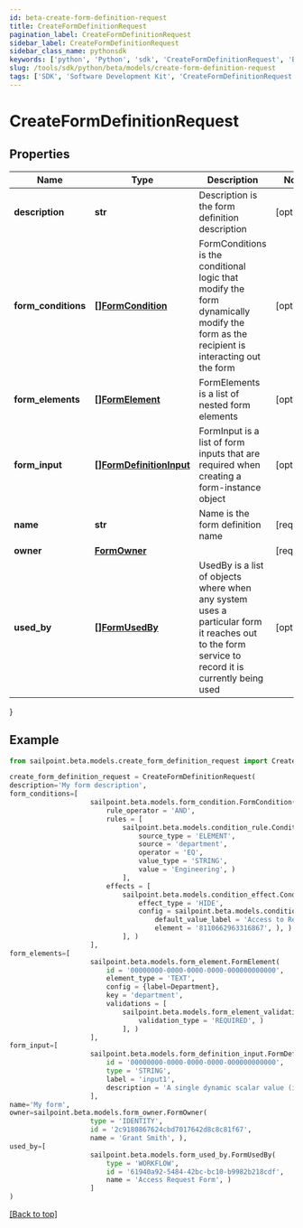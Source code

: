 ```yaml
---
id: beta-create-form-definition-request
title: CreateFormDefinitionRequest
pagination_label: CreateFormDefinitionRequest
sidebar_label: CreateFormDefinitionRequest
sidebar_class_name: pythonsdk
keywords: ['python', 'Python', 'sdk', 'CreateFormDefinitionRequest', 'BetaCreateFormDefinitionRequest'] 
slug: /tools/sdk/python/beta/models/create-form-definition-request
tags: ['SDK', 'Software Development Kit', 'CreateFormDefinitionRequest', 'BetaCreateFormDefinitionRequest']
---
```


# CreateFormDefinitionRequest


## Properties

Name | Type | Description | Notes
------------ | ------------- | ------------- | -------------
**description** | **str** | Description is the form definition description | [optional] 
**form_conditions** | [**[]FormCondition**](form-condition) | FormConditions is the conditional logic that modify the form dynamically modify the form as the recipient is interacting out the form | [optional] 
**form_elements** | [**[]FormElement**](form-element) | FormElements is a list of nested form elements | [optional] 
**form_input** | [**[]FormDefinitionInput**](form-definition-input) | FormInput is a list of form inputs that are required when creating a form-instance object | [optional] 
**name** | **str** | Name is the form definition name | [required]
**owner** | [**FormOwner**](form-owner) |  | [required]
**used_by** | [**[]FormUsedBy**](form-used-by) | UsedBy is a list of objects where when any system uses a particular form it reaches out to the form service to record it is currently being used | [optional] 
}

## Example

```python
from sailpoint.beta.models.create_form_definition_request import CreateFormDefinitionRequest

create_form_definition_request = CreateFormDefinitionRequest(
description='My form description',
form_conditions=[
                    sailpoint.beta.models.form_condition.FormCondition(
                        rule_operator = 'AND', 
                        rules = [
                            sailpoint.beta.models.condition_rule.ConditionRule(
                                source_type = 'ELEMENT', 
                                source = 'department', 
                                operator = 'EQ', 
                                value_type = 'STRING', 
                                value = 'Engineering', )
                            ], 
                        effects = [
                            sailpoint.beta.models.condition_effect.ConditionEffect(
                                effect_type = 'HIDE', 
                                config = sailpoint.beta.models.condition_effect_config.ConditionEffect_config(
                                    default_value_label = 'Access to Remove', 
                                    element = '8110662963316867', ), )
                            ], )
                    ],
form_elements=[
                    sailpoint.beta.models.form_element.FormElement(
                        id = '00000000-0000-0000-0000-000000000000', 
                        element_type = 'TEXT', 
                        config = {label=Department}, 
                        key = 'department', 
                        validations = [
                            sailpoint.beta.models.form_element_validations_set.FormElementValidationsSet(
                                validation_type = 'REQUIRED', )
                            ], )
                    ],
form_input=[
                    sailpoint.beta.models.form_definition_input.FormDefinitionInput(
                        id = '00000000-0000-0000-0000-000000000000', 
                        type = 'STRING', 
                        label = 'input1', 
                        description = 'A single dynamic scalar value (i.e. number, string, date, etc.) that can be passed into the form for use in conditional logic', )
                    ],
name='My form',
owner=sailpoint.beta.models.form_owner.FormOwner(
                    type = 'IDENTITY', 
                    id = '2c9180867624cbd7017642d8c8c81f67', 
                    name = 'Grant Smith', ),
used_by=[
                    sailpoint.beta.models.form_used_by.FormUsedBy(
                        type = 'WORKFLOW', 
                        id = '61940a92-5484-42bc-bc10-b9982b218cdf', 
                        name = 'Access Request Form', )
                    ]
)

```
[[Back to top]](#) 

